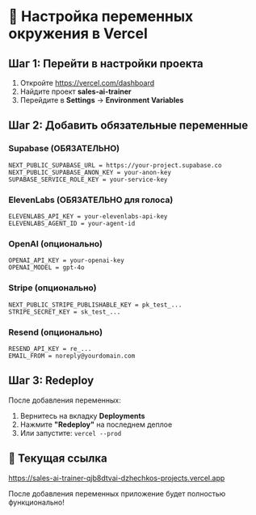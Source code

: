 # 🔧 Настройка переменных окружения в Vercel

## Шаг 1: Перейти в настройки проекта
1. Откройте https://vercel.com/dashboard
2. Найдите проект **sales-ai-trainer**
3. Перейдите в **Settings** → **Environment Variables**

## Шаг 2: Добавить обязательные переменные

### Supabase (ОБЯЗАТЕЛЬНО)
```
NEXT_PUBLIC_SUPABASE_URL = https://your-project.supabase.co
NEXT_PUBLIC_SUPABASE_ANON_KEY = your-anon-key
SUPABASE_SERVICE_ROLE_KEY = your-service-key
```

### ElevenLabs (ОБЯЗАТЕЛЬНО для голоса)
```
ELEVENLABS_API_KEY = your-elevenlabs-api-key
ELEVENLABS_AGENT_ID = your-agent-id
```

### OpenAI (опционально)
```
OPENAI_API_KEY = your-openai-key
OPENAI_MODEL = gpt-4o
```

### Stripe (опционально)
```
NEXT_PUBLIC_STRIPE_PUBLISHABLE_KEY = pk_test_...
STRIPE_SECRET_KEY = sk_test_...
```

### Resend (опционально)
```
RESEND_API_KEY = re_...
EMAIL_FROM = noreply@yourdomain.com
```

## Шаг 3: Redeploy
После добавления переменных:
1. Вернитесь на вкладку **Deployments** 
2. Нажмите **"Redeploy"** на последнем деплое
3. Или запустите: `vercel --prod`

## 🎯 Текущая ссылка
https://sales-ai-trainer-qjb8dtvai-dzhechkos-projects.vercel.app

После добавления переменных приложение будет полностью функционально!

